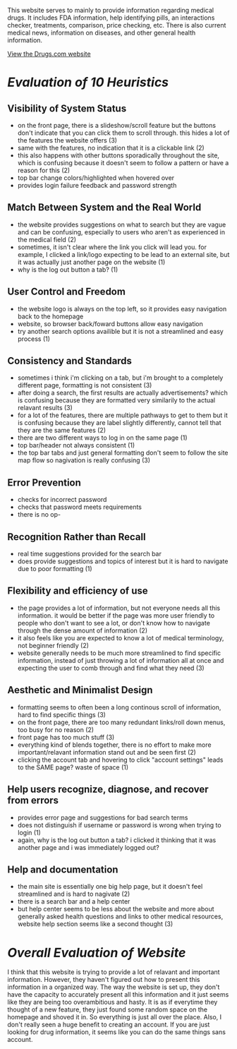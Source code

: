 This website serves to mainly to provide information regarding medical drugs. It includes FDA information, help identifying pills, an interactions checker, treatments, comparison, price checking, etc. There is also current medical news, information on diseases, and other general health information.

[View the Drugs.com website](https://www.drugs.com/)

# *Evaluation of 10 Heuristics*
## Visibility of System Status
- on the front page, there is a slideshow/scroll feature but the buttons don't indicate that you can click them to scroll through. this hides a lot of the features the website offers (3)
- same with the features, no indication that it is a clickable link (2)
- this also happens with other buttons sporadically throughout the site, which is confusing because it doesn't seem to follow a pattern or have a reason for this (2)
- top bar change colors/highlighted when hovered over
- provides login failure feedback and password strength

## Match Between System and the Real World
- the website provides suggestions on what to search but they are vague and can be confusing, especially to users who aren't as experienced in the medical field (2)
- sometimes, it isn't clear where the link you click will lead you. for example, I clicked a link/logo expecting to be lead to an external site, but it was actually just another page on the website (1)
- why is the log out button a tab? (1)

## User Control and Freedom
- the website logo is always on the top left, so it provides easy navigation back to the homepage
- website, so browser back/foward buttons allow easy navigation
- try another search options availible but it is not a streamlined and easy process (1)

## Consistency and Standards
- sometimes i think i'm clicking on a tab, but i'm brought to a completely different page, formatting is not consistent (3)
- after doing a search, the first results are actually advertisements? which is confusing because they are formatted very similarily to the actual relavant results (3)
- for a lot of the features, there are multiple pathways to get to them but it is confusing because they are label slightly differently, cannot tell that they are the same features (2)
- there are two different ways to log in on the same page (1)
- top bar/header not always consistent (1)
- the top bar tabs and just general formatting don't seem to follow the site map flow so nagivation is really confusing (3)

## Error Prevention
- checks for incorrect password
- checks that password meets requirements
- there is no op-

## Recognition Rather than Recall
- real time suggestions provided for the search bar
- does provide suggestions and topics of interest but it is hard to navigate due to poor formatting (1)

## Flexibility and efficiency of use
- the page provides a lot of information, but not everyone needs all this information. it would be better if the page was more user friendly to people who don't want to see a lot, or don't know how to navigate through the dense amount of information (2)
- it also feels like you are expected to know a lot of medical terminology, not beginner friendly (2)
- website generally needs to be much more streamlined to find specific information, instead of just throwing a lot of information all at once and expecting the user to comb through and find what they need (3)
  
## Aesthetic and Minimalist Design
- formatting seems to often been a long continous scroll of information, hard to find specific things (3)
- on the front page, there are too many redundant links/roll down menus, too busy for no reason (2)
- front page has too much stuff (3)
- everything kind of blends together, there is no effort to make more important/relavant information stand out and be seen first (2)
- clicking the account tab and hovering to click "account settings" leads to the SAME page? waste of space (1)

## Help users recognize, diagnose, and recover from errors
- provides error page and suggestions for bad search terms 
- does not distinguish if username or password is wrong when trying to login (1)
- again, why is the log out button a tab? i clicked it thinking that it was another page and i was immediately logged out?

## Help and documentation
- the main site is essentially one big help page, but it doesn't feel streamlined and is hard to nagivate (2)
- there is a search bar and a help center
- but help center seems to be less about the website and more about generally asked health questions and links to other medical resources, website help section seems like a second thought (3)

# *Overall Evaluation of Website*
I think that this website is trying to provide a lot of relavant and important information. However, they haven't figured out how to present this information in a organized way. The way the website is set up, they don't have the capacity to accurately present all this information and it just seems like they are being too overambitious and hasty. It is as if everytime they thought of a new feature, they just found some random space on the homepage and shoved it in. So everything is just all over the place. Also, I don't really seen a huge benefit to creating an account. If you are just looking for drug information, it seems like you can do the same things sans account. 
